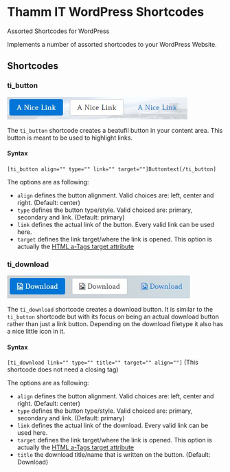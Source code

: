 # Thamm IT WordPress Shortcodes

Assorted Shortcodes for WordPress

Implements a number of assorted shortcodes to your WordPress Website.

## Shortcodes
### ti_button
![ti_button shortcode examples](Assets/Img/ti_button.jpg)

The ``ti_button`` shortcode creates a beatufil button in your content area. This button is meant to be used to highlight links.

#### Syntax
``[ti_button align="" type="" link="" target=""]Buttontext[/ti_button]``

The options are as following:
- ``align`` defines the button alignment. Valid choices are: left, center and right. (Default: center)
- ``type`` defines the button type/style. Valid choiced are: primary, secondary and link. (Default: primary)
- ``link`` defines the actual link of the button. Every valid link can be used here.
- ``target`` defines the link target/where the link is opened. This option is actually the [HTML a-Tags target attribute](https://www.w3schools.com/tags/att_a_target.asp)

### ti_download
![ti_download shortcode examples](Assets/Img/ti_download.jpg)

The ``ti_download`` shortcode creates a download button. It is similar to the ``ti_button`` shortcode but with its focus on being an actual download button rather than just a link button. Depending on the download filetype it also has a nice little icon in it.

#### Syntax
``[ti_download link="" type="" title="" target="" align=""]``
(This shortcode does not need a closing tag)

The options are as following:
- ``align`` defines the button alignment. Valid choices are: left, center and right. (Default: center)
- ``type`` defines the button type/style. Valid choiced are: primary, secondary and link. (Default: primary)
- ``link`` defines the actual link of the download. Every valid link can be used here.
- ``target`` defines the link target/where the link is opened. This option is actually the [HTML a-Tags target attribute](https://www.w3schools.com/tags/att_a_target.asp)
- ``title`` the download title/name that is written on the button. (Default: Download)
